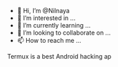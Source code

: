 - 👋 Hi, I’m @Nilnaya
- 👀 I’m interested in ...
- 🌱 I’m currently learning ...
- 💞️ I’m looking to collaborate on ...
- 📫 How to reach me ...

<!---
Nilnaya/Nilnaya is a ✨ special ✨ repository because its `README.md` (this file) appears on your GitHub profile.
You can click the Preview link to take a look at your changes.
--->
Termux is a best Android hacking ap 
